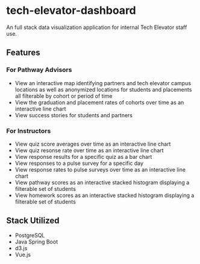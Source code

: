 # tech-elevator-dashboard
An full stack data visualization application for internal Tech Elevator staff use. 

## Features
### For Pathway Advisors
- View an interactive map identifying partners and tech elevator campus locations as well as anonymized locations for students and placements all filterable by cohort or period of time
- View the graduation and placement rates of cohorts over time as an interactive line chart
- View success stories for students and partners

### For Instructors
- View quiz score averages over time as an interactive line chart
- View quiz resonse rate over time as an interactive line chart
- View response results for a specific quiz as a bar chart
- View responses to a pulse survey for a specific day
- View response rates to pulse surveys over time as an interactive line chart
- View pathway scores as an interactive stacked histogram displaying a filterable set of students
- View homework scores as an interactive stacked histogram displaying a filterable set of students

## Stack Utilized
- PostgreSQL
- Java Spring Boot
- d3.js
- Vue.js


